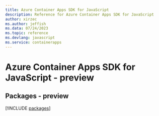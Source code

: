 ```yaml
---
title: Azure Container Apps SDK for JavaScript
description: Reference for Azure Container Apps SDK for JavaScript
author: xirzec
ms.author: jeffish
ms.data: 07/24/2023
ms.topic: reference
ms.devlang: javascript
ms.service: containerapps
---
```

# Azure Container Apps SDK for JavaScript - preview
## Packages - preview
[!INCLUDE [packages](container-apps-index.md)]